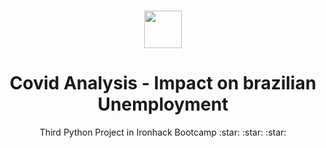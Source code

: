 <h1 align="center"><img src="https://bit.ly/2VnXWr2" width="60">

<h1 align="center">Covid Analysis - Impact on brazilian Unemployment</h1>

<p align="center"> Third Python Project in Ironhack Bootcamp :star: :star: :star:
</h1>

